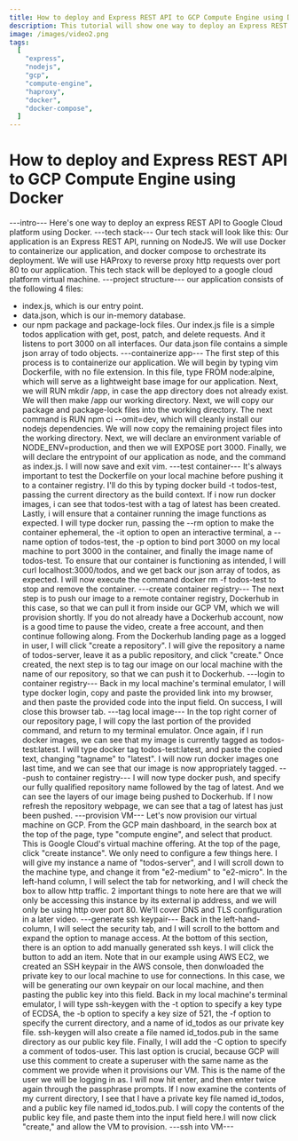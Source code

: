 ```yaml
---
title: How to deploy and Express REST API to GCP Compute Engine using Docker
description: This tutorial will show one way to deploy an Express REST API to a GCP Compute Engine VM using Docker and HAProxy.
image: /images/video2.png
tags:
  [
    "express",
    "nodejs",
    "gcp",
    "compute-engine",
    "haproxy",
    "docker",
    "docker-compose",
  ]
---
```


# How to deploy and Express REST API to GCP Compute Engine using Docker

---intro---
Here's one way to deploy an express REST API to Google Cloud platform using Docker.
---tech stack---
Our tech stack will look like this:
Our application is an Express REST API, running on NodeJS.
We will use Docker to containerize our application, and docker compose to orchestrate its deployment.
We will use HAProxy to reverse proxy http requests over port 80 to our application.
This tech stack will be deployed to a google cloud platform virtual machine.
---project structure---
our application consists of the following 4 files:

- index.js, which is our entry point.
- data.json, which is our in-memory database.
- our npm package and package-lock files.
  Our index.js file is a simple todos application with get, post, patch, and delete requests.
  And it listens to port 3000 on all interfaces.
  Our data.json file contains a simple json array of todo objects.
  ---containerize app---
  The first step of this process is to containerize our application.
  We will begin by typing vim Dockerfile, with no file extension.
  In this file, type FROM node:alpine, which will serve as a lightweight base image for our application.
  Next, we will RUN mkdir /app, in case the app directory does not already exist.
  We will then make /app our working directory.
  Next, we will copy our package and package-lock files into the working directory.
  The next command is RUN npm ci --omit=dev, which will cleanly install our nodejs dependencies.
  We will now copy the remaining project files into the working directory.
  Next, we will declare an environment variable of NODE_ENV=production, and then we will EXPOSE port 3000.
  Finally, we will declare the entrypoint of our application as node, and the command as index.js.
  I will now save and exit vim.
  ---test container---
  It's always important to test the Dockerfile on your local machine before pushing it to a container registry.
  I'll do this by typing docker build -t todos-test, passing the current directory as the build context.
  If i now run docker images, i can see that todos-test with a tag of latest has been created.
  Lastly, i will ensure that a container running the image functions as expected.
  I will type docker run, passing the --rm option to make the container ephemeral, the -it option to open an interactive terminal, a --name option of todos-test, the -p option to bind port 3000 on my local machine to port 3000 in the container, and finally the image name of todos-test.
  To ensure that our container is functioning as intended, I will curl localhost:3000/todos, and we get back our json array of todos, as expected.
  I will now execute the command docker rm -f todos-test to stop and remove the container.
  ---create container registry---
  The next step is to push our image to a remote container registry, Dockerhub in this case, so that we can pull it from inside our GCP VM, which we will provision shortly.
  If you do not already have a Dockerhub account, now is a good time to pause the video, create a free account, and then continue following along.
  From the Dockerhub landing page as a logged in user, I will click "create a repository".
  I will give the repository a name of todos-server, leave it as a public repository, and click "create."
  Once created, the next step is to tag our image on our local machine with the name of our repository, so that we can push it to Dockerhub.
  ---login to container registry---
  Back in my local machine's terminal emulator, I will type docker login, copy and paste the provided link into my browser, and then paste the provided code into the input field.
  On success, I will close this browser tab.
  ---tag local image---
  In the top right corner of our repository page, I will copy the last portion of the provided command, and return to my terminal emulator.
  Once again, if I run docker images, we can see that my image is currently tagged as todos-test:latest.
  I will type docker tag todos-test:latest, and paste the copied text, changing "tagname" to "latest".
  I will now run docker images one last time, and we can see that our image is now appropriately tagged.
  ---push to container registry---
  I will now type docker push, and specify our fully qualified repository name followed by the tag of latest.
  And we can see the layers of our image being pushed to Dockerhub.
  If I now refresh the repository webpage, we can see that a tag of latest has just been pushed.
  ---provision VM---
  Let's now provision our virtual machine on GCP.
  From the GCP main dashboard, in the search box at the top of the page, type "compute engine", and select that product.
  This is Google Cloud's virtual machine offering.
  At the top of the page, click "create instance".
  We only need to configure a few things here.
  I will give my instance a name of "todos-server", and I will scroll down to the machine type, and change it from "e2-medium" to "e2-micro".
  In the left-hand column, I will select the tab for networking, and I will check the box to allow http traffic.
  2 important things to note here are that we will only be accessing this instance by its external ip address, and we will only be using http over port 80.
  We'll cover DNS and TLS configuration in a later video.
  ---generate ssh keypair---
  Back in the left-hand-column, I will select the security tab, and I will scroll to the bottom and expand the option to manage access.
  At the bottom of this section, there is an option to add manually generated ssh keys.
  I will click the button to add an item.
  Note that in our example using AWS EC2, we created an SSH keypair in the AWS console, then donwloaded the private key to our local machine to use for connections.
  In this case, we will be generating our own keypair on our local machine, and then pasting the public key into this field.
  Back in my local machine's terminal emulator, I will type ssh-keygen with the -t option to specify a key type of ECDSA, the -b option to specify a key size of 521, the -f option to specify the current directory, and a name of id_todos as our private key file.
  ssh-keygen will also create a file named id_todos.pub in the same directory as our public key file.
  Finally, I will add the -C option to specify a comment of todos-user.
  This last option is crucial, because GCP will use this comment to create a superuser with the same name as the comment we provide when it provisions our VM.
  This is the name of the user we will be logging in as.
  I will now hit enter, and then enter twice again through the passphrase prompts.
  If I now examine the contents of my current directory, I see that I have a private key file named id_todos, and a public key file named id_todos.pub.
  I will copy the contents of the public key file, and paste them into the input field here.I will now click "create," and allow the VM to provision.
  ---ssh into VM---
